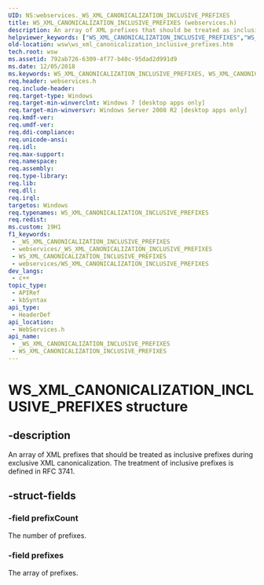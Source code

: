```yaml
---
UID: NS:webservices._WS_XML_CANONICALIZATION_INCLUSIVE_PREFIXES
title: WS_XML_CANONICALIZATION_INCLUSIVE_PREFIXES (webservices.h)
description: An array of XML prefixes that should be treated as inclusive prefixes during exclusive XML canonicalization. The treatment of inclusive prefixes is defined in RFC 3741.
helpviewer_keywords: ["WS_XML_CANONICALIZATION_INCLUSIVE_PREFIXES","WS_XML_CANONICALIZATION_INCLUSIVE_PREFIXES structure [Web Services for Windows]","webservices/WS_XML_CANONICALIZATION_INCLUSIVE_PREFIXES","wsw.ws_xml_canonicalization_inclusive_prefixes"]
old-location: wsw\ws_xml_canonicalization_inclusive_prefixes.htm
tech.root: wsw
ms.assetid: 792ab726-6309-4f77-b40c-95dad2d991d9
ms.date: 12/05/2018
ms.keywords: WS_XML_CANONICALIZATION_INCLUSIVE_PREFIXES, WS_XML_CANONICALIZATION_INCLUSIVE_PREFIXES structure [Web Services for Windows], webservices/WS_XML_CANONICALIZATION_INCLUSIVE_PREFIXES, wsw.ws_xml_canonicalization_inclusive_prefixes
req.header: webservices.h
req.include-header: 
req.target-type: Windows
req.target-min-winverclnt: Windows 7 [desktop apps only]
req.target-min-winversvr: Windows Server 2008 R2 [desktop apps only]
req.kmdf-ver: 
req.umdf-ver: 
req.ddi-compliance: 
req.unicode-ansi: 
req.idl: 
req.max-support: 
req.namespace: 
req.assembly: 
req.type-library: 
req.lib: 
req.dll: 
req.irql: 
targetos: Windows
req.typenames: WS_XML_CANONICALIZATION_INCLUSIVE_PREFIXES
req.redist: 
ms.custom: 19H1
f1_keywords:
 - _WS_XML_CANONICALIZATION_INCLUSIVE_PREFIXES
 - webservices/_WS_XML_CANONICALIZATION_INCLUSIVE_PREFIXES
 - WS_XML_CANONICALIZATION_INCLUSIVE_PREFIXES
 - webservices/WS_XML_CANONICALIZATION_INCLUSIVE_PREFIXES
dev_langs:
 - c++
topic_type:
 - APIRef
 - kbSyntax
api_type:
 - HeaderDef
api_location:
 - WebServices.h
api_name:
 - _WS_XML_CANONICALIZATION_INCLUSIVE_PREFIXES
 - WS_XML_CANONICALIZATION_INCLUSIVE_PREFIXES
---
```


# WS_XML_CANONICALIZATION_INCLUSIVE_PREFIXES structure


## -description

An array of XML prefixes that should be treated as
        inclusive prefixes during exclusive XML canonicalization.  The
        treatment of inclusive prefixes is defined in 
        RFC 3741.

## -struct-fields

### -field prefixCount

The number of prefixes.

### -field prefixes

The array of prefixes.

